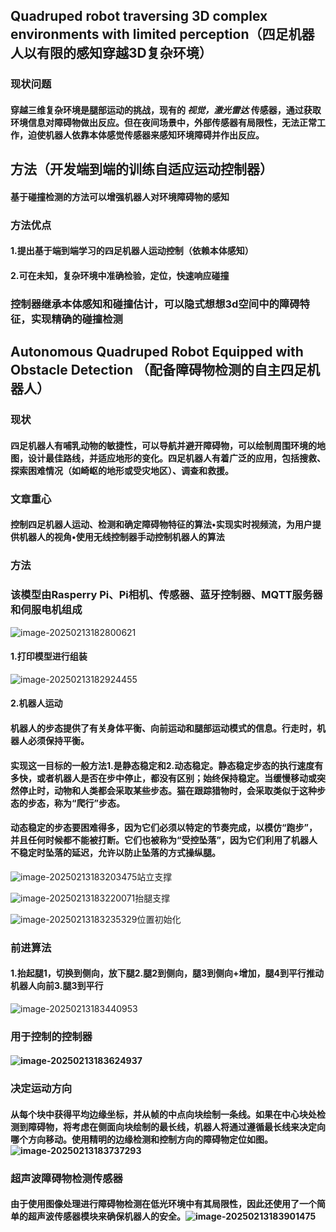 ## Quadruped robot traversing 3D complex environments with limited perception（四足机器人以有限的感知穿越3D复杂环境）

### 

### 现状问题

#### 穿越三维复杂环境是腿部运动的挑战，现有的    *视觉，激光雷达*   传感器，通过获取环境信息对障碍物做出反应。但在夜间场景中，外部传感器有局限性，无法正常工作，迫使机器人依靠本体感觉传感器来感知环境障碍并作出反应。



## 方法（开发端到端的训练自适应运动控制器）

#### 基于碰撞检测的方法可以增强机器人对环境障碍物的感知 

### 方法优点 

#### 1.提出基于端到端学习的四足机器人运动控制（依赖本体感知）

#### 2.可在未知，复杂环境中准确检验，定位，快速响应碰撞



### 控制器继承本体感知和碰撞估计，可以隐式想想3d空间中的障碍特征，实现精确的碰撞检测



## Autonomous Quadruped Robot Equipped with Obstacle Detection （配备障碍物检测的自主四足机器人）



### 现状

#### 四足机器人有哺乳动物的敏捷性，可以导航并避开障碍物，可以绘制周围环境的地图，设计最佳路线，并适应地形的变化。四足机器人有着广泛的应用，包括搜救、探索困难情况（如崎岖的地形或受灾地区）、调查和救援。



### 文章重心

#### 控制四足机器人运动、检测和确定障碍物特征的算法•实现实时视频流，为用户提供机器人的视角•使用无线控制器手动控制机器人的算法

### 方法

### 该模型由Rasperry Pi、Pi相机、传感器、蓝牙控制器、MQTT服务器和伺服电机组成

![image-20250213182800621](C:\Users\arche\AppData\Roaming\Typora\typora-user-images\image-20250213182800621.png)

#### 1.打印模型进行组装

![image-20250213182924455](C:\Users\arche\AppData\Roaming\Typora\typora-user-images\image-20250213182924455.png)

#### 2.机器人运动

#### 机器人的步态提供了有关身体平衡、向前运动和腿部运动模式的信息。行走时，机器人必须保持平衡。

#### 实现这一目标的一般方法1.是静态稳定和2.动态稳定。静态稳定步态的执行速度有多快，或者机器人是否在步中停止，都没有区别；始终保持稳定。当缓慢移动或突然停止时，动物和人类都会采取某些步态。猫在跟踪猎物时，会采取类似于这种步态的步态，称为“爬行”步态。

#### 动态稳定的步态要困难得多，因为它们必须以特定的节奏完成，以模仿“跑步”，并且任何时候都不能被打断。它们也被称为“受控坠落”，因为它们利用了机器人不稳定时坠落的延迟，允许以防止坠落的方式操纵腿。

![image-20250213183203475](C:\Users\arche\AppData\Roaming\Typora\typora-user-images\image-20250213183203475.png)站立支撑

![image-20250213183220071](C:\Users\arche\AppData\Roaming\Typora\typora-user-images\image-20250213183220071.png)抬腿支撑

![image-20250213183235329](C:\Users\arche\AppData\Roaming\Typora\typora-user-images\image-20250213183235329.png)位置初始化



### 前进算法

#### 1.抬起腿1，切换到侧向，放下腿2.腿2到侧向，腿3到侧向+增加，腿4到平行推动机器人向前3.腿3到平行

![image-20250213183440953](C:\Users\arche\AppData\Roaming\Typora\typora-user-images\image-20250213183440953.png)



### 用于控制的控制器

#### ![image-20250213183624937](C:\Users\arche\AppData\Roaming\Typora\typora-user-images\image-20250213183624937.png)

### 决定运动方向

#### 从每个块中获得平均边缘坐标，并从帧的中点向块绘制一条线。如果在中心块处检测到障碍物，将考虑在侧面向块绘制的最长线，机器人将通过遵循最长线来决定向哪个方向移动。使用精明的边缘检测和控制方向的障碍物定位如图。![image-20250213183737293](C:\Users\arche\AppData\Roaming\Typora\typora-user-images\image-20250213183737293.png)

### 超声波障碍物检测传感器

#### 由于使用图像处理进行障碍物检测在低光环境中有其局限性，因此还使用了一个简单的超声波传感器模块来确保机器人的安全。![image-20250213183901475](C:\Users\arche\AppData\Roaming\Typora\typora-user-images\image-20250213183901475.png)

